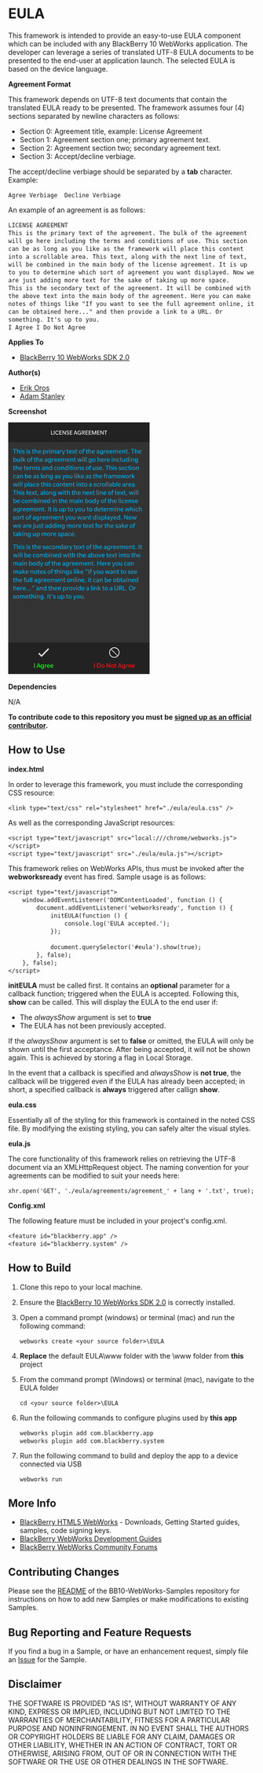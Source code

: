 # EULA

This framework is intended to provide an easy-to-use EULA component which can be included with any BlackBerry 10 WebWorks application. The developer can leverage
a series of translated UTF-8 EULA documents to be presented to the end-user at application launch. The selected EULA is based on the device language.


**Agreement Format**

This framework depends on UTF-8 text documents that contain the translated EULA ready to be presented. The framework assumes four (4) sections separated by newline characters as follows:
* Section 0: Agreement title, example: License Agreement
* Section 1: Agreement section one; primary agreement text.
* Section 2: Agreement section two; secondary agreement text.
* Section 3: Accept/decline verbiage.

The accept/decline verbiage should be separated by a **tab** character. Example:

    Agree Verbiage  Decline Verbiage

An example of an agreement is as follows:

    LICENSE AGREEMENT
    This is the primary text of the agreement. The bulk of the agreement will go here including the terms and conditions of use. This section can be as long as you like as the framework will place this content into a scrollable area. This text, along with the next line of text, will be combined in the main body of the license agreement. It is up to you to determine which sort of agreement you want displayed. Now we are just adding more text for the sake of taking up more space.
    This is the secondary text of the agreement. It will be combined with the above text into the main body of the agreement. Here you can make notes of things like "If you want to see the full agreement online, it can be obtained here..." and then provide a link to a URL. Or something. It's up to you.
    I Agree I Do Not Agree


**Applies To**

* [BlackBerry 10 WebWorks SDK 2.0](https://developer.blackberry.com/html5/download/sdk)


**Author(s)**

* [Erik Oros](http://www.twitter.com/waterlooerik)
* [Adam Stanley](http://www.twitter.com/n_adam_stanley)

**Screenshot**

![image](screenshot_eula.jpg)

**Dependencies**

N/A


**To contribute code to this repository you must be [signed up as an official contributor](http://blackberry.github.com/howToContribute.html).**


## How to Use


**index.html**

In order to leverage this framework, you must include the corresponding CSS resource:

    <link type="text/css" rel="stylesheet" href="./eula/eula.css" />

As well as the corresponding JavaScript resources:

    <script type="text/javascript" src="local:///chrome/webworks.js"></script>
    <script type="text/javascript" src="./eula/eula.js"></script>

This framework relies on WebWorks APIs, thus must be invoked after the **webworksready** event has fired. Sample usage is as follows:

    <script type="text/javascript">
        window.addEventListener('DOMContentLoaded', function () {
            document.addEventListener('webworksready', function () {
                initEULA(function () {
                    console.log('EULA accepted.');
                });

                document.querySelector('#eula').show(true);
            }, false);
        }, false);
    </script>

**initEULA** must be called first. It contains an **optional** parameter for a callback function; triggered when the EULA is accepted. Following this, **show** can be called.
This will display the EULA to the end user if:
* The *alwaysShow* argument is set to **true**
* The EULA has not been previously accepted.

If the *alwaysShow* argument is set to **false** or omitted, the EULA will only be shown until the first acceptance. After being accepted, it will not be shown again. This is
achieved by storing a flag in Local Storage.

In the event that a callback is specified and *alwaysShow* is **not true**, the callback will be triggered even if the EULA has already been accepted; in short, a specified callback
is **always** triggered after callign **show**.


**eula.css**

Essentially all of the styling for this framework is contained in the noted CSS file. By modifying the existing styling, you can safely alter the visual styles.


**eula.js**

The core functionality of this framework relies on retrieving the UTF-8 document via an XMLHttpRequest object. The naming convention for your agreements can be
modified to suit your needs here:

    xhr.open('GET', './eula/agreements/agreement_' + lang + '.txt', true);


**Config.xml**

The following feature must be included in your project's config.xml.
```
<feature id="blackberry.app" />
<feature id="blackberry.system" />
```



## How to Build

1. Clone this repo to your local machine.
2. Ensure the [BlackBerry 10 WebWorks SDK 2.0](https://developer.blackberry.com/html5/download/sdk) is correctly installed.
3. Open a command prompt (windows) or terminal (mac) and run the following command:

    ```
    webworks create <your source folder>\EULA
    ```

3. **Replace** the default EULA\www folder with the \www folder from **this** project
4. From the command prompt (Windows) or terminal (mac), navigate to the EULA folder

    ```
    cd <your source folder>\EULA
    ```

5. Run the following commands to configure plugins used by **this app**

    ```
    webworks plugin add com.blackberry.app
    webworks plugin add com.blackberry.system
    ```

6. Run the following command to build and deploy the app to a device connected via USB

    ```
    webworks run
    ```

## More Info

* [BlackBerry HTML5 WebWorks](https://bdsc.webapps.blackberry.com/html5/) - Downloads, Getting Started guides, samples, code signing keys.
* [BlackBerry WebWorks Development Guides](https://bdsc.webapps.blackberry.com/html5/documentation)
* [BlackBerry WebWorks Community Forums](http://supportforums.blackberry.com/t5/Web-and-WebWorks-Development/bd-p/browser_dev)


## Contributing Changes

Please see the [README](https://github.com/blackberry/BB10-WebWorks-Samples) of the BB10-WebWorks-Samples repository for instructions on how to add new Samples or make modifications to existing Samples.


## Bug Reporting and Feature Requests

If you find a bug in a Sample, or have an enhancement request, simply file an [Issue](https://github.com/blackberry/BB10-WebWorks-Samples/issues) for the Sample.

## Disclaimer

THE SOFTWARE IS PROVIDED "AS IS", WITHOUT WARRANTY OF ANY KIND, EXPRESS OR IMPLIED, INCLUDING BUT NOT LIMITED TO THE WARRANTIES OF MERCHANTABILITY, FITNESS FOR A PARTICULAR PURPOSE AND NONINFRINGEMENT. IN NO EVENT SHALL THE AUTHORS OR COPYRIGHT HOLDERS BE LIABLE FOR ANY CLAIM, DAMAGES OR OTHER LIABILITY, WHETHER IN AN ACTION OF CONTRACT, TORT OR OTHERWISE, ARISING FROM, OUT OF OR IN CONNECTION WITH THE SOFTWARE OR THE USE OR OTHER DEALINGS IN THE SOFTWARE.